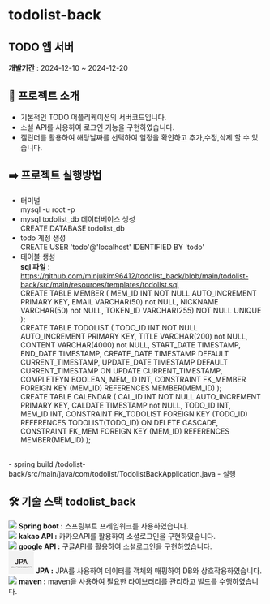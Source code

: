 # todolist-back
## TODO 앱 서버 
**개발기간** : 2024-12-10 ~ 2024-12-20
## 📢 프로젝트 소개
- 기본적인 TODO 어플리케이션의 서버코드입니다.
- 소셜 API를 사용하여 로그인 기능을 구현하였습니다.
- 캘린더를 활용하여 해당날짜를 선택하여 일정을 확인하고
  추가,수정,삭제 할 수 있습니다.
  
## ➡️ 프로젝트 실행방법
- 터미널 <br/>
mysql -u root -p <br/>
- mysql todolist_db 데이터베이스 생성 <br/>
CREATE DATABASE todolist_db <br/>
- todo 계정 생성 <br/> 
CREATE USER 'todo'@'localhost' IDENTIFIED BY 'todo' <br/>
- 테이블 생성 <br/>
**sql 파일** : https://github.com/minjukim96412/todolist_back/blob/main/todolist-back/src/main/resources/templates/todolist.sql <br />
CREATE TABLE MEMBER ( 
    MEM_ID INT NOT NULL AUTO_INCREMENT PRIMARY KEY,
    EMAIL VARCHAR(50) not NULL,
    NICKNAME VARCHAR(50) not NULL,
    TOKEN_ID VARCHAR(255) NOT NULL UNIQUE 
);<br/>
CREATE TABLE TODOLIST (
    TODO_ID INT NOT NULL AUTO_INCREMENT PRIMARY KEY,
    TITLE VARCHAR(200) not NULL,
    CONTENT VARCHAR(4000) not NULL,
    START_DATE TIMESTAMP,
    END_DATE TIMESTAMP,
    CREATE_DATE TIMESTAMP DEFAULT CURRENT_TIMESTAMP,
    UPDATE_DATE TIMESTAMP DEFAULT CURRENT_TIMESTAMP ON UPDATE CURRENT_TIMESTAMP,
    COMPLETEYN BOOLEAN,
    MEM_ID INT,
    CONSTRAINT FK_MEMBER FOREIGN KEY (MEM_ID) REFERENCES MEMBER(MEM_ID)
);<br/>
CREATE TABLE CALENDAR (
    CAL_ID INT NOT NULL AUTO_INCREMENT PRIMARY KEY,
    CALDATE TIMESTAMP not NULL,
    TODO_ID INT,   
    MEM_ID INT,
    CONSTRAINT FK_TODOLIST FOREIGN KEY (TODO_ID) REFERENCES TODOLIST(TODO_ID) ON DELETE CASCADE,
    CONSTRAINT FK_MEM FOREIGN KEY (MEM_ID) REFERENCES MEMBER(MEM_ID)
);
<br/>
- spring build
  /todolist-back/src/main/java/com/todolist/TodolistBackApplication.java - 실행 <br />
  
## 🛠️ 기술 스택 todolist_back
<img src="https://simpleicons.org/icons/springboot.svg" width="50px"/> **Spring boot :**  스프링부트 프레임워크를 사용하였습니다.<br />
<img src="https://simpleicons.org/icons/kakaotalk.svg" width="50px"/> **kakao API :**  카카오API를 활용하여 소셜로그인을 구현하였습니다.<br />
<img src="https://simpleicons.org/icons/google.svg" width="50px"/> **google API :**  구글API를 활용하여 소셜로그인을 구현하였습니다.<br />
<img src="todolist-back/src/main/resources/templates/JPA.png" width="50px" /> **JPA :** JPA를 사용하여 데이터를 객체와 매핑하여 DB와 상호작용하였습니다.<br />
<img src="https://simpleicons.org/icons/apachemaven.svg" width="50px" /> **maven :** maven을 사용하여 필요한 라이브러리를 관리하고 빌드를 수행하였습니다.<br />
